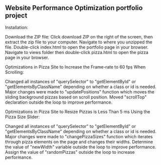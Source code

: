 ## Website Performance Optimization portfolio project

Installation:

Download the ZIP file:
Click download ZIP on the right of the screen, then extract the zip file to your computer.
Navigate to where you unzipped the file.
Double-click index.html to open the portfolio page in your browser.
Navigate to views folder then double-click pizza.html to open the pizza page in your browser.

Optimizations in Pizza Site to Increase the Frame-rate to 60 fps When Scrolling:

Changed all instances of "querySelector" to "getElementById" or "getElementsByClassName" depending on whether a class or id is needed.
Major changes were made to "updatePositions" function which moves the sliding background pizzas based on scroll position.
Moved "scrollTop" declaration outside the loop to improve performance.

Optimizations in Pizza Site to Resize Pizzas is Less Than 5 ms Using the Pizza Size Slider:

Changed all instances of "querySelector" to "getElementById" or "getElementsByClassName" depending on whether a class or id is needed.
Major changes were made to "changePizzaSizes" function which iterates through pizza elements on the page and changes their widths.
Determine the value of "newWidth" variable outside the loop to improve performance.
Assign the value of "randomPizzas" outside the loop to increase performance.
